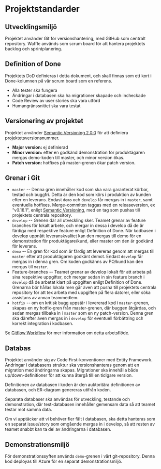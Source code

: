 # Projektstandarder

## Utvecklingsmiljö
Projektet använder Git för versionshantering, med GitHub som centralt
repository. Waffle används som scrum board för att hantera projektets backlog
och sprintplanering.

## Definition of Done
Projektets DoD definieras i detta dokument, och skall finnas som ett kort i
Done-kolumnen på vår scrum board som en referens.
-   Alla tester ska fungera
-   Ändringar i databasen ska ha migrationer skapade och incheckade
-   Code Review av user stories ska vara utförd
-   Humangränssnittet ska vara testat

## Versionering av projektet
Projektet använder [Semantic Versioning 2.0.0][semver] för att definiera
projektetsversionsnummer.
-   **Major version:** ej definierad
-   **Minor version:** efter en godkänd demonstration för produktägaren mergas
    demo-koden till master, och minor version ökas.
-   **Patch version:** hotfixes på master-grenen ökar patch version.

## Grenar i Git
-   `master` -- Denna gren innehåller kod som ska vara garanterat körbar, testad
    och buggfri. Detta är den kod som körs i produktion av kunden efter en
    leverans. Endast `demo` och `develop` får mergas in i `master`, samt
    eventuella hotfixes. Merge-commiten taggas med en releaseversion, ex
    "v0.18.1", enligt [Semantic Versioning][semver], med en tag som pushas till
    projektets centrala repository.
-   `develop` -- Grenen där all utveckling sker. Teamet grenar av feature
    branches för lokalt arbete, och mergar in dessa i develop då de är färdiga
    med respektive feature enligt Definition of Done. När kodbasen i develop
    uppnått leveranskvalitet kan den mergas till demo för en demonstration för
    produktägare/kund, eller master om den är godkänd för leverans.
-   `demo` -- En gren för kod som är färdig att levereras genom att mergas till
    `master` efter att produktägaren godkänt demot. Endast `develop` får mergas
    in i denna gren. Om koden godkänns av PO/kund kan den mergas till `master`.
-   Feature-branches -- Teamet grenar av develop lokalt för att arbeta på sina
    respektive uppgifter, och mergar sedan in sin feature branch i `develop` då
    de arbetat klart på uppgiften enligt Definition of Done. Grenarna bör hållas
    lokala men går även att pusha till projektets centrala repository för att
    tex arbeta med uppgiften på flera datorer, eller söka assistans av annan
    teammedlem.
-   `hotfix` -- om en kritisk bugg uppstår i levererad kod i `master`-grenen,
    skapas en ny hotfix-gren från master-grenen, där buggen åtgärdas, och sedan
    mergas tillbaka in i `master` som en ny patch-version. Denna gren ska
    därefter även mergas in i `develop` för eventuell förbättring och korrekt
    integration i kodbasen.

Se [Gitflow Workflow][gitflow] för mer information om detta arbetsflöde.

## Databas
Projektet använder sig av Code First-konventioner med Entity Framework.
Ändringar i databasens struktur ska versionshanteras genom att en migration med
ändringarna skapas. Migrationer ska innehålla både up/down-definitioner för att
kunna återgå till en tidigare version.

Definitionen av databasen i koden är den auktoritära definitionen av databasen,
och ER-diagram genereras utifrån koden.

Separata databaser ska användas för utveckling, testande och demonstration, där
test-databasen innehåller gemensam data så att teamet testar mot samma data.

Om vi upptäcker att vi behöver fler fält i databasen, ska detta hanteras som en
separat issue/story som omgående mergas in i develop, så att resten av teamet
snabbt kan ta del av ändringarna i databasen.

## Demonstrationsmiljö
För demonstrationssyften används `demo`-grenen i vårt git-repository. Denna kod
deployas till Azure för en separat demonstrationsmiljö.

[gitflow]:https://www.atlassian.com/git/tutorials/comparing-workflows/gitflow-workflow/
[semver]:http://semver.org/lang/sv/
